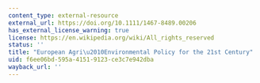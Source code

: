 ```yaml
---
content_type: external-resource
external_url: https://doi.org/10.1111/1467-8489.00206
has_external_license_warning: true
license: https://en.wikipedia.org/wiki/All_rights_reserved
status: ''
title: "European Agri\u2010Environmental Policy for the 21st Century"
uid: f6ee06bd-595a-4151-9123-ce3c7e942dba
wayback_url: ''
---
```

